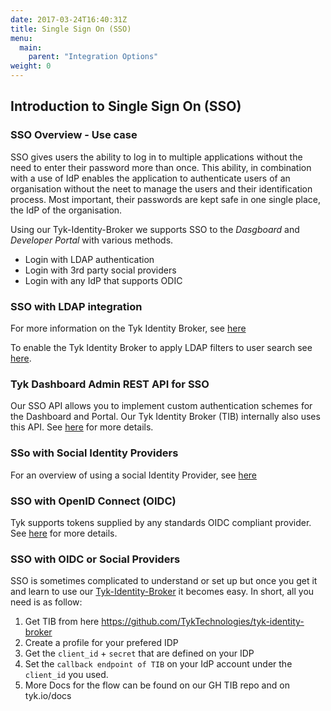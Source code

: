 ```yaml
---
date: 2017-03-24T16:40:31Z
title: Single Sign On (SSO)
menu:
  main:
    parent: "Integration Options"
weight: 0 
---
```


## <a name="intro"></a>Introduction to Single Sign On (SSO)

### SSO Overview - Use case
SSO gives users the ability to log in to multiple applications without the need to enter their password more than once. This ability, in combination with a use of IdP enables the application to authenticate users of an organisation without the neet to manage the users and their identification process. Most important, their passwords are kept safe in one single place, the IdP of the organisation. 

Using our Tyk-Identity-Broker we supports SSO to the *Dasgboard* and *Developer Portal* with various methods.
*  Login with LDAP authentication
*  Login with 3rd party social providers
*  Login with any IdP that supports ODIC



### <a name="sso-with-ldap-integration"></a>SSO with LDAP integration
For more information on the Tyk Identity Broker, see [here](https://tyk.io/docs/integrate/3rd-party-identity-providers/#a-name-tib-a-tyk-identity-broker-tib-overview)

To enable the Tyk Identity Broker to apply LDAP filters to user search see [here](https://tyk.io/docs/integrate/3rd-party-identity-providers/openldap/#a-name-ldap-search-filters-a-using-advanced-ldap-search).


### <a name="tyk-dashboard-admin-rest-api-for-sso"></a> Tyk Dashboard Admin REST API for SSO
Our SSO API allows you to implement custom authentication schemes for the Dashboard and Portal. Our Tyk Identity Broker (TIB) internally also uses this API. See [here](https://tyk.io/docs/dashboard-admin-api/sso/) for more details.


### <a name="sso-with-social-identity-providers"></a>SSo with Social Identity Providers
For an overview of using a social Identity Provider, see [here](https://tyk.io/docs/integrate/3rd-party-identity-providers/social-oauth/)


### <a name="sso-with-openid-connect"></a> SSO with OpenID Connect (OIDC)
Tyk supports tokens supplied by any standards OIDC compliant provider. See [here](https://tyk.io/docs/security/your-apis/openid-connect/) for more details.


### SSO with OIDC or Social Providers
SSO is sometimes complicated to understand or set up but once you get it and learn to use our [Tyk-Identity-Broker](https://tyk.io/docs/integrate/3rd-party-identity-providers/#a-name-tib-a-tyk-identity-broker-tib-overview) it becomes easy. 
In short, all you need is as follow:
1. Get TIB from here https://github.com/TykTechnologies/tyk-identity-broker
2. Create a profile for your prefered IDP
3. Get the `client_id` + `secret` that are defined on your IDP
4. Set the `callback endpoint of TIB` on your IdP account under the `client_id` you used.
5. More Docs for the flow can be found on our GH TIB repo and on tyk.io/docs










